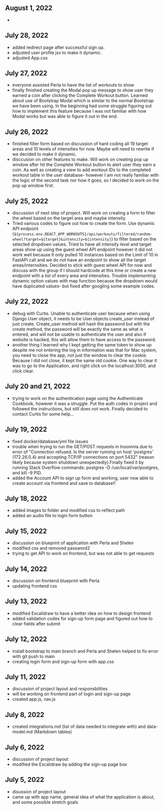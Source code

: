 ## August 1, 2022
- 

## July 28, 2022
- added redirect page after successful sign up.
- adjusted user profile jsx to make it dynamic.
- adjusted App.css

## July 27, 2022
- everyone assisted Perla to have the list of workouts to show
- finally finished creating the Modal pop up message to show user they earned a coin after clicking the Complete Workout button. Learned about use of Bootstrap Modal which is similar to the normal Bootstrap we have been using. In the beginning had some struggle figuring out how to implement this feature because I was not familiar with how Modal works but was able to figure it out in the end. 

## July 26, 2022
- finished filter form based on discussion of hard coding all 19 target areas and 10 levels of intensities for now. Maybe will need to rewrite if we decided to make it dynamic. 
- disccusion on other features to make. Will work on creating pop up window after hit the Complete Workout button to alert user they earn a coin. As well as creating a view to add workout IDs to the completed workout table in the user database- however I am not really familiar with the logic of the second task nor how it goes, so I decided to work on the pop up window first. 

## July 25, 2022
- discussion of next step of project. Will work on creating a form to filter the wheel based on the target area and maybe intensity. 
- Tried various codes to figure out how to create the form. Use dynamic API endpoint
(`${process.env.REACT_APP_WORKOUTS}/api/workouts/filtered/random-wheel?target=${target}&intensity=${intensity}`) to filter based on the selected dropdown values. Tried to have all intensity level and target areas show up using the guest wheel API endpoint however it did not work well because it only pulled 10 instances based on the Limit of 10 in FastAPI call and we do not have an endpoint to show all the target areas/internsities. Decided to stick with guest wheel API for now and discuss with the group if I should hardcode at this time or create a new endpoint with a list of every area and intensities. Trouble implementing dynamic option values with map function because the dropdown would have duplicated values- but fixed after googling some example codes. 

## July 22, 2022
- debug with Curtis. Unable to authenticate user because when using Django User object, it needs to be User.objects.create_user instead of just create. Create_user method will hash the password but with the create method, the password will be exactly the same as what is entered, and will not be usable to authenticate the user and also if website is hacked, this will allow them to have access to the password. 
- another thing I learned why I kept getting the same token to show up despite me not entering the log in information was that for Mac system, you need to close the app, not just the window to clear the cookie. Because I did not close, it kept the same old cookie. One way to clear it was to go to the Application, and right click on the localhost:3000, and click clear.

## July 20 and 21, 2022
- trying to work on the authentication page using the Authenticate Cookbook, however it was a struggle. Put the auth codes in project and followed the instructions, but still does not work. Finally decided to contact Curtis for some help...

## July 19, 2022
- fixed docker/database/yml file issues
- trouble when trying to run the GET/POST requests in Insomnia due to error of 
"Connection refused. Is the server running on host 'postgres' (172.26.0.4) and accepting
TCP/IP connections on port 5432" (reason likely because system shutdown unexpectedly).Finally fixed it by running Stack Overflow commands: postgres -D /usr/local/var/postgres, and kill -9 PID.
- added the Account API to sign up form and working, user now able to create account via 
frontend and save to database!! 

## July 18, 2022
- added images to folder and modified css to reflect path
- added an audio file to login form button

## July 15, 2022
- discussion on blueprint of application with Perla and Shelen
- modified css and removed password2 
- trying to get API to work on frontend, but was not able to get requests

## July 14, 2022
- discussion on frontend blueprint with Perla
- updating frontend css

## July 13, 2022
- modified Excalidraw to have a better idea on how to design frontend
- added validation codes for sign-up form page and figured out how to clear fields after submit 

## July 12, 2022
- install bootstrap to main branch and Perla and Shelen helped to fix error with git push to main
- creating login form and sign-up form with app.css 

## July 11, 2022
- discussion of project layout and responsbilities
- will be working on frontend part of login and sign-up page
- created app.js, nav.js

## July 8, 2022
- created integrations.md (list of data needed to integrate with) and data-model.md (Markdown tables)

## July 6, 2022
- discussion of project layout
- modified the Excalidraw by adding the sign-up page box

## July 5, 2022
- disussion of project layout
- came up with app name, general idea of what the application is about, and some possible stretch goals

